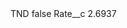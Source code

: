 <?xml version="1.0" encoding="UTF-8"?>
<CustomMetadata xmlns="http://soap.sforce.com/2006/04/metadata" xmlns:xsi="http://www.w3.org/2001/XMLSchema-instance" xmlns:xsd="http://www.w3.org/2001/XMLSchema">
    <label>TND</label>
    <protected>false</protected>
    <values>
        <field>Rate__c</field>
        <value xsi:type="xsd:double">2.6937</value>
    </values>
</CustomMetadata>
